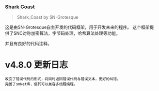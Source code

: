 ### Shark Coast
> Shark_Coast by SN-Grotesque

这是由SN-Grotesque自主开发的代码框架，用于开发未来的程序。
这个框架提供了SNC对称加密算法，字节码处理，哈希算法处理等功能。

并且有良好的代码注释。

# v4.8.0 更新日志
```text
改变了错误代码的形式，将同时返回错误代码与错误文本，更好的纠错。
完善了snNet库，使其可以兼容多线程编程。
```

